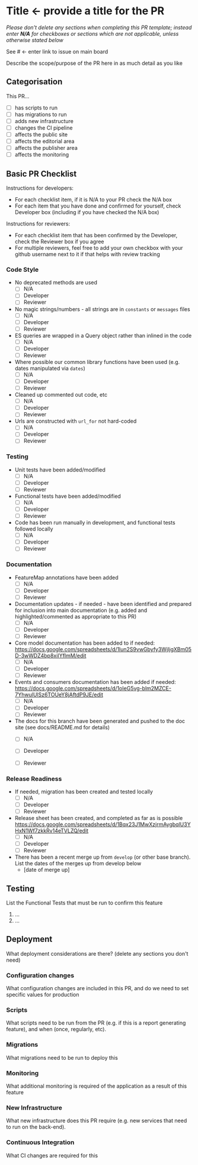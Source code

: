 # Title <- provide a title for the PR

*Please don't delete any sections when completing this PR template; instead enter **N/A** for checkboxes or sections which are not applicable, unless otherwise stated below*

See # <- enter link to issue on main board

Describe the scope/purpose of the PR here in as much detail as you like

## Categorisation

This PR...
- [ ] has scripts to run
- [ ] has migrations to run
- [ ] adds new infrastructure
- [ ] changes the CI pipeline
- [ ] affects the public site
- [ ] affects the editorial area
- [ ] affects the publisher area
- [ ] affects the monitoring

## Basic PR Checklist

Instructions for developers:
* For each checklist item, if it is N/A to your PR check the N/A box
* For each item that you have done and confirmed for yourself, check Developer box (including if you have checked the N/A box)

Instructions for reviewers:
* For each checklist item that has been confirmed by the Developer, check the Reviewer box if you agree
* For multiple reviewers, feel free to add your own checkbox with your github username next to it if that helps with review tracking

### Code Style

- No deprecated methods are used
  - [ ] N/A
  - [ ] Developer
  - [ ] Reviewer

- No magic strings/numbers - all strings are in `constants` or `messages` files
  - [ ] N/A
  - [ ] Developer
  - [ ] Reviewer
  
- ES queries are wrapped in a Query object rather than inlined in the code
  - [ ] N/A
  - [ ] Developer
  - [ ] Reviewer
  
- Where possible our common library functions have been used (e.g. dates manipulated via `dates`)
  - [ ] N/A
  - [ ] Developer
  - [ ] Reviewer
  
- Cleaned up commented out code, etc
  - [ ] N/A
  - [ ] Developer
  - [ ] Reviewer

- Urls are constructed with `url_for` not hard-coded
  - [ ] N/A
  - [ ] Developer
  - [ ] Reviewer
### Testing

- Unit tests have been added/modified
  - [ ] N/A
  - [ ] Developer
  - [ ] Reviewer
  
- Functional tests have been added/modified
  - [ ] N/A
  - [ ] Developer
  - [ ] Reviewer
  
- Code has been run manually in development, and functional tests followed locally
  - [ ] N/A
  - [ ] Developer
  - [ ] Reviewer

### Documentation

- FeatureMap annotations have been added
  - [ ] N/A
  - [ ] Developer
  - [ ] Reviewer
  
- Documentation updates - if needed - have been identified and prepared for inclusion into main documentation (e.g. added and highlighted/commented as appropriate to this PR)
  - [ ] N/A
  - [ ] Developer
  - [ ] Reviewer
  
- Core model documentation has been added to if needed: https://docs.google.com/spreadsheets/d/1lun2S9vwGbyfy3WjIjgXBm05D-3wWDZ4bp8xiIYfImM/edit
  - [ ] N/A
  - [ ] Developer
  - [ ] Reviewer

- Events and consumers documentation has been added if needed: https://docs.google.com/spreadsheets/d/1oIeG5vg-blm2MZCE-7YhwulUlSz6TOUeY8jAftdP9JE/edit
  - [ ] N/A
  - [ ] Developer
  - [ ] Reviewer
  
- The docs for this branch have been generated and pushed to the doc site (see docs/README.md for details)
  - [ ] N/A
  - [ ] Developer
  - [ ] Reviewer


### Release Readiness

- If needed, migration has been created and tested locally
  - [ ] N/A
  - [ ] Developer
  - [ ] Reviewer

- Release sheet has been created, and completed as far as is possible https://docs.google.com/spreadsheets/d/1Bqx23J1MwXzjrmAygbqlU3YHxN1Wf7zkkRv14eTVLZQ/edit
  - [ ] N/A
  - [ ] Developer
  - [ ] Reviewer

- There has been a recent merge up from `develop` (or other base branch).  List the dates of the merges up from develop below
  - [date of merge up]


## Testing

List the Functional Tests that must be run to confirm this feature

1. ...
2. ...



## Deployment

What deployment considerations are there? (delete any sections you don't need)

### Configuration changes

What configuration changes are included in this PR, and do we need to set specific values for production

### Scripts

What scripts need to be run from the PR (e.g. if this is a report generating feature), and when (once, regularly, etc).

### Migrations

What migrations need to be run to deploy this

### Monitoring

What additional monitoring is required of the application as a result of this feature

### New Infrastructure

What new infrastructure does this PR require (e.g. new services that need to run on the back-end).

### Continuous Integration

What CI changes are required for this


